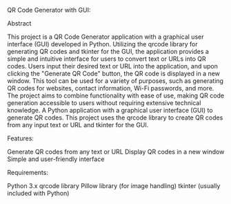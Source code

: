 QR Code Generator with GUI:

Abstract

This project is a QR Code Generator application with a graphical user interface (GUI) developed in Python. Utilizing the qrcode library for generating QR codes and tkinter for the GUI, the application provides a simple and intuitive interface for users to convert text or URLs into QR codes. Users input their desired text or URL into the application, and upon clicking the "Generate QR Code" button, the QR code is displayed in a new window. This tool can be used for a variety of purposes, such as generating QR codes for websites, contact information, Wi-Fi passwords, and more. The project aims to combine functionality with ease of use, making QR code generation accessible to users without requiring extensive technical knowledge.
A Python application with a graphical user interface (GUI) to generate QR codes. This project uses the qrcode library to create QR codes from any input text or URL and tkinter for the GUI.

Features:

Generate QR codes from any text or URL
Display QR codes in a new window
Simple and user-friendly interface

Requirements:

Python 3.x
qrcode library
Pillow library (for image handling)
tkinter (usually included with Python)
